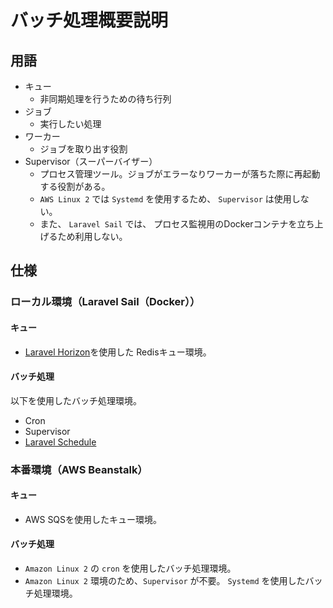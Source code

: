 # バッチ処理概要説明

## 用語

- キュー
    - 非同期処理を行うための待ち行列
- ジョブ
    - 実行したい処理
- ワーカー
    - ジョブを取り出す役割
- Supervisor（スーパーバイザー）
    - プロセス管理ツール。ジョブがエラーなりワーカーが落ちた際に再起動する役割がある。
    - `AWS Linux 2` では `Systemd` を使用するため、 `Supervisor` は使用しない。
    - また、 `Laravel Sail` では、 プロセス監視用のDockerコンテナを立ち上げるため利用しない。

## 仕様

### ローカル環境（Laravel Sail（Docker））

#### キュー

- [Laravel Horizon](https://readouble.com/laravel/10.x/ja/horizon.html)を使用した Redisキュー環境。

#### バッチ処理

以下を使用したバッチ処理環境。

- Cron
- Supervisor
- [Laravel Schedule](https://readouble.com/laravel/10.x/ja/scheduling.html)

### 本番環境（AWS Beanstalk）

#### キュー

- AWS SQSを使用したキュー環境。

#### バッチ処理

- `Amazon Linux 2` の `cron` を使用したバッチ処理環境。
- `Amazon Linux 2` 環境のため、`Supervisor` が不要。 `Systemd` を使用したバッチ処理環境。
